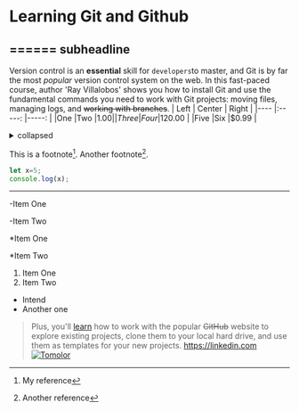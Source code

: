 # Learning Git and Github
======
 subheadline
---------
Version control is an **essential** skill for `developers`to master, and Git is by far the most _popular_ version control system on the web. In this fast-paced course, author 'Ray Villalobos' shows you how to install Git and use the fundamental commands you need to work with Git projects: moving files, managing logs, and ~~working with branches~~.
| Left | Center  |  Right  |
|----  |:-----:  |-----:   |
|One   |Two      |$1.00    |
|Three |Four     |$120.00  |
|Five  |Six      |$0.99    |

<details>
 <summary>collapsed</summary>
 
 # header
 
 This is the copy for the collapsed text.
 </details>



This is a footnote[^1]. Another footnote[^2].

[^1]:My reference
[^2]:Another reference

```js
let x=5;
console.log(x);
```

***
-Item One

-Item Two

*Item One

*Item Two

1. Item One
1. Item Two

  - Intend 
  - Another one
>Plus, you'll [learn](https://linkedin.com) how to work with the popular ~~GitHub~~ website to explore existing projects, clone them to your local hard drive, and use them as templates for your new projects.
https://linkedin.com
[![Tomolor](https://pixelprowess.com/i/stargazers/tomolor.png)](https://raybo.org)

